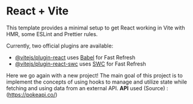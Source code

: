 # React + Vite

This template provides a minimal setup to get React working in Vite with HMR, some ESLint and Prettier rules.

Currently, two official plugins are available:

- [@vitejs/plugin-react](https://github.com/vitejs/vite-plugin-react/blob/main/packages/plugin-react/README.md) uses [Babel](https://babeljs.io/) for Fast Refresh
- [@vitejs/plugin-react-swc](https://github.com/vitejs/vite-plugin-react-swc) uses [SWC](https://swc.rs/) for Fast Refresh


Here we go again with a new project! The main goal of this project is to implement the concepts of using hooks to manage and utilize state while fetching and using data from an external API.
**API** used (Source) : (https://pokeapi.co/)